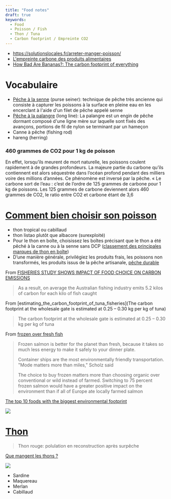 ```yaml
---
title: "Food notes"
draft: true
keywords:
  - Food
  - Poisson / Fish
  - Thon / Tuna
  - Carbon footprint / Empreinte CO2
---
```



- https://solutionslocales.fr/arreter-manger-poisson/
- [L'empreinte carbone des produits alimentaires](https://blog.lafourche.fr/empreinte-carbone-des-aliments)
- [How Bad Are Bananas?: The carbon footprint of everything](https://books.google.fr/books?id=zs13m5JquBwC&pg=PA100&lpg=PA100&dq=frozen+vs+canned+fish+carbon+footprint&source=bl&ots=ESsZhStyv0&sig=ACfU3U2jsbwSPT3D2TqGXnnpwsU0-tl64w&hl=fr&sa=X&ved=2ahUKEwjsmLr_nb7yAhXozoUKHSNvCi8Q6AF6BAgjEAM#v=onepage&q=frozen%20vs%20canned%20fish%20carbon%20footprint&f=false)



# Vocabulaire

- [Péche à la senne](https://fr.wikipedia.org/wiki/P%C3%AAche_%C3%A0_la_senne) (purse seiner): technique de pêche très ancienne qui consiste à capturer les poissons à la surface en pleine eau en les encerclant à l'aide d'un filet de pêche appelé senne
- [Pêche à la palangre](https://fr.wikipedia.org/wiki/Palangre) (long line): La palangre est un engin de pêche dormant composé d'une ligne mère sur laquelle sont fixés des avançons, portions de fil de nylon se terminant par un hameçon
- Canne à pêche (fishing rod)
- hareng (herring)



### 460 grammes de CO2 pour 1 kg de poisson

En effet, lorsqu’ils meurent de mort naturelle, les poissons coulent rapidement à de grandes profondeurs. La majeure partie du carbone qu’ils contiennent est alors séquestrée dans l’océan profond pendant des milliers voire des millions d’années. Ce phénomène est inversé par la pêche. « Le carbone sort de l’eau : c’est de l’ordre de 125 grammes de carbone pour 1 kg de poissons. Les 125 grammes de carbone deviennent alors 460 grammes de CO2, le ratio entre CO2 et carbone étant de 3,6



# [Comment bien choisir son poisson](https://www.greenpeace.fr/poissons-consommer-nuire-a-planete/)

- thon tropical ou cabillaud
- thon listao plutôt que albacore (surexploité)
- Pour le thon en boîte, choisissez les boîtes précisant que le thon a été pêché à la canne ou à la senne sans DCP ([classement des principales marques de thon en boîte](https://www.greenpeace.fr/classement-2017-marques-de-thon-boite/))
- D’une manière générale, privilégiez les produits frais, les poissons non transformés, les produits issus de la pêche artisanale, [pêche durable ](https://www.greenpeace.fr/peche-durable-continuer-a-pecher-mettre-danger-oceans/)



From [FISHERIES STUDY SHOWS IMPACT OF FOOD CHOICE ON CARBON EMISSIONS](https://www.imas.utas.edu.au/news/news-items/beef,-lamb,-lobster-or-fish-fisheries-study-shows-impact-of-food-choice-on-carbon-emissions)

> As a result, on average the Australian fishing industry emits 5.2 kilos of carbon for each kilo of fish caught

From [estimating_the_carbon_footprint_of_tuna_fisheries](The carbon footprint at the wholesale gate is estimated at 0.25 – 0.30 kg per kg of tuna)

> The carbon footprint at the
> wholesale gate is estimated at 0.25 – 0.30 kg per kg of tuna

From [frozen over fresh fish](https://www.oregonlive.com/environment/2009/11/frozen_salmon_over_fresh_why_i.html)

> Frozen salmon is better for the planet than fresh, because it takes so much less energy to make it safely to your dinner plate.
>
> Container ships are the most environmentally friendly transportation. "Mode matters more than miles," Scholz said
>
> The choice to buy frozen matters more than choosing organic over conventional or wild instead of farmed. Switching to 75 percent frozen salmon would have a greater positive impact on the environment than if all of Europe ate locally farmed salmon



[The top 10 foods with the biggest environmental footprint](https://www.businessinsider.com/the-top-10-foods-with-the-biggest-environmental-footprint-2015-9?IR=T)

![](https://i.insider.com/56000d139dd7cc24008bbbc7?width=1300&format=jpeg&auto=webp)



# [Thon](https://en.wikipedia.org/wiki/Tuna)

> Thon rouge: polulation en reconstruction après surpêche

[Que mangent les thons ?](https://spccfpstore1.blob.core.windows.net/digitallibrary-docs/files/0e/0e0fc82a7ee1b730a5b6421a36eaf938.pdf?sv=2015-12-11&sr=b&sig=6zWJCH%2F0c8lr%2FLzce4Kb%2B4Mfak2vIZL6CEy0omwrHaM%3D&se=2022-02-15T23%3A36%3A35Z&sp=r&rscc=public%2C%20max-age%3D864000%2C%20max-stale%3D86400&rsct=application%2Fpdf&rscd=inline%3B%20filename%3D%22FishNews112VF_20_Allain.pdf%22)



![](https://solutionslocales.fr/wp-content/uploads/2021/04/Screenshot_2021-04-09-Bilan-2019.png)

- Sardine
- Maquereau
- Merlan
- Cabillaud

